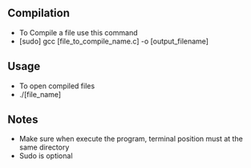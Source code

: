 ## Compilation
- To Compile a file use this command
- [sudo] gcc [file_to_compile_name.c] -o [output_filename]

## Usage
- To open compiled files 
- ./[file_name]

## Notes
- Make sure when execute the program, terminal position must at the same directory
- Sudo is optional
